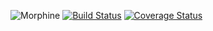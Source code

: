 ![Morphine](http://i.imgur.com/iqyCvDP.png)
[![Build Status](https://travis-ci.org/iclinic/morphine.svg?branch=master)](https://travis-ci.org/iclinic/morphine) [![Coverage Status](https://coveralls.io/repos/github/iclinic/morphine/badge.svg)](https://coveralls.io/github/iclinic/morphine)
